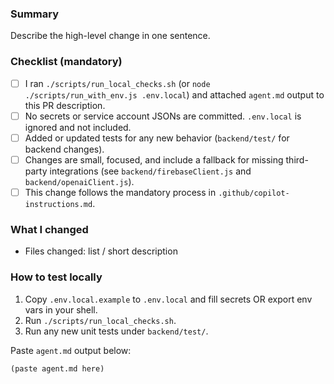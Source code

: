 ### Summary
Describe the high-level change in one sentence.

### Checklist (mandatory)
- [ ] I ran `./scripts/run_local_checks.sh` (or `node ./scripts/run_with_env.js .env.local`) and attached `agent.md` output to this PR description.
- [ ] No secrets or service account JSONs are committed. `.env.local` is ignored and not included.
- [ ] Added or updated tests for any new behavior (`backend/test/` for backend changes).
- [ ] Changes are small, focused, and include a fallback for missing third-party integrations (see `backend/firebaseClient.js` and `backend/openaiClient.js`).
- [ ] This change follows the mandatory process in `.github/copilot-instructions.md`.

### What I changed
- Files changed: list / short description

### How to test locally
1. Copy `.env.local.example` to `.env.local` and fill secrets OR export env vars in your shell.
2. Run `./scripts/run_local_checks.sh`.
3. Run any new unit tests under `backend/test/`.

Paste `agent.md` output below:

```
(paste agent.md here)
```

